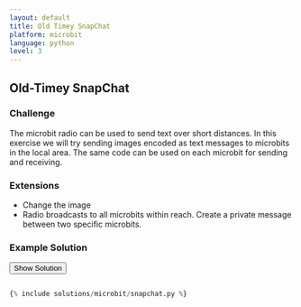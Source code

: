 ```yaml
---
layout: default
title: Old Timey SnapChat
platform: microbit
language: python
level: 3
---
```

## Old-Timey SnapChat

### Challenge

The microbit radio can be used to send text over short distances. In this exercise we will try sending images encoded as text
messages to microbits in the local area. The same code can be used on each microbit for sending and receiving.


### Extensions

* Change the image
* Radio broadcasts to all microbits within reach. Create a private message between two specific microbits.


### Example Solution

<button onclick="show_hide_solution()">Show Solution</button>

```python

{% include solutions/microbit/snapchat.py %}

```
